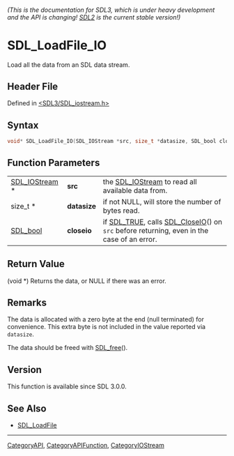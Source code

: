 ###### (This is the documentation for SDL3, which is under heavy development and the API is changing! [SDL2](https://wiki.libsdl.org/SDL2/) is the current stable version!)
# SDL_LoadFile_IO

Load all the data from an SDL data stream.

## Header File

Defined in [<SDL3/SDL_iostream.h>](https://github.com/libsdl-org/SDL/blob/main/include/SDL3/SDL_iostream.h)

## Syntax

```c
void* SDL_LoadFile_IO(SDL_IOStream *src, size_t *datasize, SDL_bool closeio);
```

## Function Parameters

|                                |              |                                                                                                                      |
| ------------------------------ | ------------ | -------------------------------------------------------------------------------------------------------------------- |
| [SDL_IOStream](SDL_IOStream) * | **src**      | the [SDL_IOStream](SDL_IOStream) to read all available data from.                                                    |
| size_t *                       | **datasize** | if not NULL, will store the number of bytes read.                                                                    |
| [SDL_bool](SDL_bool)           | **closeio**  | if [SDL_TRUE](SDL_TRUE), calls [SDL_CloseIO](SDL_CloseIO)() on `src` before returning, even in the case of an error. |

## Return Value

(void *) Returns the data, or NULL if there was an error.

## Remarks

The data is allocated with a zero byte at the end (null terminated) for
convenience. This extra byte is not included in the value reported via
`datasize`.

The data should be freed with [SDL_free](SDL_free)().

## Version

This function is available since SDL 3.0.0.

## See Also

- [SDL_LoadFile](SDL_LoadFile)

----
[CategoryAPI](CategoryAPI), [CategoryAPIFunction](CategoryAPIFunction), [CategoryIOStream](CategoryIOStream)

